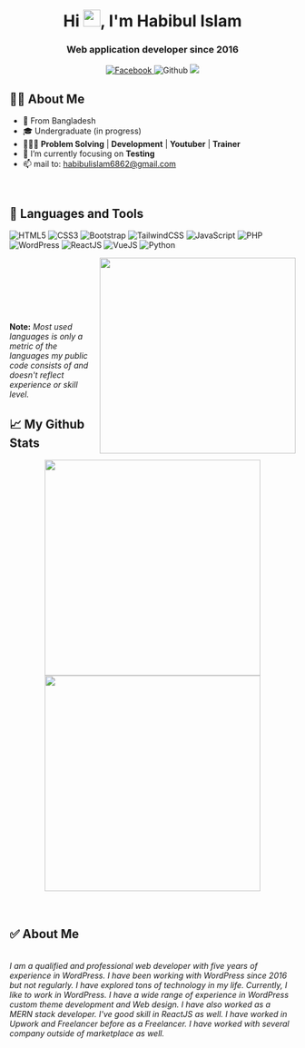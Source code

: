 <div align="center">
<h1 align="center">Hi <img src="https://raw.githubusercontent.com/MartinHeinz/MartinHeinz/master/wave.gif" height="30px"  width="30px">, I'm Habibul Islam</h1>
<h3 align="center">Web application developer since 2016</h3>
<a href="https://facebook.com/habibul.islam.1082"> 

![Facebook](https://img.shields.io/badge/habibul.islam.1082-%231877F2.svg?style=flat&logo=Facebook&logoColor=white)
</a> ![Github](https://img.shields.io/github/followers/hihabib?label=Github&style=flat&logoColor=white)
![](https://visitor-badge.glitch.me/badge?page_id=hihabib)

</div>

## 🙋‍♂️ About Me
- 🚏  From Bangladesh
- 🎓  Undergraduate (in progress)
- 🧑🏻‍💻  **Problem Solving** | **Development** | **Youtuber** | **Trainer**
- 🌱  I’m currently focusing on **Testing**
- 📫  mail to: habibulislam6862@gmail.com

<br>

## 🚀 Languages and Tools

<div align="left" width="350">
 
 ![HTML5](https://img.shields.io/badge/html5-%23E34F26.svg?style=flat-square&logo=html5&logoColor=white) 
 ![CSS3](https://img.shields.io/badge/css3-%231572B6.svg?style=flat-square&logo=css3&logoColor=white) 
 ![Bootstrap](https://img.shields.io/badge/bootstrap-%23563D7C.svg?style=flat-square&logo=bootstrap&logoColor=white) 
 ![TailwindCSS](https://img.shields.io/badge/tailwindcss-0F172A?&logo=tailwindcss&style=flat-square) 
 ![JavaScript](https://img.shields.io/badge/javascript-%23323330.svg?style=flat-square&logo=javascript&logoColor=%23F7DF1E) 
  ![PHP](https://img.shields.io/badge/php-%23777BB4.svg?style=flat-square&logo=php&logoColor=white) 
 ![WordPress](https://img.shields.io/badge/WordPress-%23117AC9.svg?style=flat-square&logo=WordPress&logoColor=white) 
  ![ReactJS](https://shields.io/badge/React.JS-black?logo=react&style=flat-square) 
  ![VueJS](https://img.shields.io/badge/Vue.js-35495E?style=flat-square&logo=vuedotjs) 
 ![Python](https://img.shields.io/badge/python-%2314354C.svg?style=flat-square&logo=python&logoColor=white)
</div>
<img align='right' src="https://github-readme-stats.vercel.app/api/top-langs/?username=hihabib&langs_count=8&count_private=true&layout=compact&theme=radical&hide_border=true&hide=c" width="345"><br>

<br><br><br><br><p>

 **Note:** <em>Most used languages is only a metric of the languages my public code consists of and doesn't reflect experience or skill level.</em>
</p>

## 📈 My Github Stats
<div align="center">
<img src="https://github-readme-stats.vercel.app/api?username=hihabib&show_icons=true&count_private=true&theme=radical&hide_border=true" width="380"/>
<img src="https://github-readme-streak-stats.herokuapp.com/?user=hihabib&theme=radical&hide_border=true" width=380/>
</div>
<br>
<br>


## ✅ About Me

  <br><em>I am a qualified and professional web developer with five years of
experience in WordPress. I have been working with WordPress since
2016 but not regularly. I have explored tons of technology in my life.
Currently, I like to work in WordPress. I have a wide range of experience
in WordPress custom theme development and Web design. I have also
worked as a MERN stack developer. I've good skill in ReactJS as well. I
have worked in Upwork and Freelancer before as a Freelancer. I have
worked with several company outside of marketplace as well.</em>

<br>
<br>

